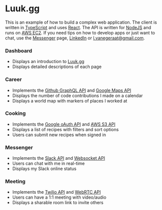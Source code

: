# Luuk.gg

This is an example of how to build a complex web application. The client is written in [TypeScript](https://www.typescriptlang.org) and uses [React](https://reactjs.org). The API is written for [NodeJS](https://nodejs.org) and runs on [AWS EC2](https://aws.amazon.com/ec2). If you need tips on how to develop apps or just want to chat, use the [Messenger](https://luuk.gg/messenger) page, [LinkedIn](https://www.linkedin.com/in/luukvanegeraat) or l.vanegeraat@gmail.com.

### **Dashboard**

- Displays an introduction to [Luuk.gg](https://luuk.gg)
- Displays detailed descriptions of each page

### **Career**

- Implements the [Github GraphQL API](https://docs.github.com/en/graphql) and [Google Maps API](https://developers.google.com/maps)
- Displays the number of code contributions I made on a calendar
- Displays a world map with markers of places I worked at

### **Cooking**

- Implements the [Google oAuth API](https://developers.google.com/identity/protocols/oauth2) and [AWS S3 API](https://aws.amazon.com/s3)
- Displays a list of recipes with filters and sort options
- Users can submit new recipes when signed in

### **Messenger**

- Implements the [Slack API](https://api.slack.com) and [Websocket API](https://developer.mozilla.org/en-US/docs/Web/API/WebSocket)
- Users can chat with me in real-time
- Displays my Slack online status

### **Meeting**

- Implements the [Twilio API](https://www.twilio.com/docs/usage/api) and [WebRTC API](https://developer.mozilla.org/en-US/docs/Web/API/WebRTC_API)
- Users can have a 1:1 meeting with video/audio
- Displays a sharable room link to invite others
